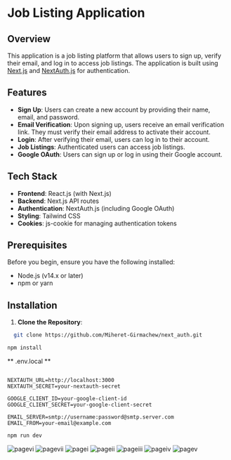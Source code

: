 # Job Listing Application

## Overview

This application is a job listing platform that allows users to sign up, verify their email, and log in to access job listings. The application is built using [Next.js](https://nextjs.org/) and [NextAuth.js](https://next-auth.js.org/) for authentication.

## Features

- **Sign Up**: Users can create a new account by providing their name, email, and password.
- **Email Verification**: Upon signing up, users receive an email verification link. They must verify their email address to activate their account.
- **Login**: After verifying their email, users can log in to their account.
- **Job Listings**: Authenticated users can access job listings.
- **Google OAuth**: Users can sign up or log in using their Google account.

## Tech Stack

- **Frontend**: React.js (with Next.js)
- **Backend**: Next.js API routes
- **Authentication**: NextAuth.js (including Google OAuth)
- **Styling**: Tailwind CSS
- **Cookies**: js-cookie for managing authentication tokens

## Prerequisites

Before you begin, ensure you have the following installed:

- Node.js (v14.x or later)
- npm or yarn

## Installation

1. **Clone the Repository**:

 ```bash
   git clone https://github.com/Miheret-Girmachew/next_auth.git
```

```bash
npm install
```

** .env.local **

```

NEXTAUTH_URL=http://localhost:3000
NEXTAUTH_SECRET=your-nextauth-secret

GOOGLE_CLIENT_ID=your-google-client-id
GOOGLE_CLIENT_SECRET=your-google-client-secret

EMAIL_SERVER=smtp://username:password@smtp.server.com
EMAIL_FROM=your-email@example.com
```

```bash
npm run dev
```
![pagevi](https://github.com/user-attachments/assets/458568c0-8928-41c7-89b4-978122047b7d)
![pagevii](https://github.com/user-attachments/assets/0b3827e9-a634-4a15-8d87-9ce7b1a9fe13)
![pagei](https://github.com/user-attachments/assets/9a8ead0e-e952-4df7-9a86-92e8ab67fd0c)
![pageii](https://github.com/user-attachments/assets/2ce4ab8e-9830-4ad7-b956-716d5ddb3b9a)
![pageiii](https://github.com/user-attachments/assets/036849a6-0cc9-4b29-ab08-94ebdd3f718f)
![pageiv](https://github.com/user-attachments/assets/b49f9473-f4a3-47aa-accb-b3237323678e)
![pagev](https://github.com/user-attachments/assets/119c8a6a-1467-49a7-9aef-e6961174cd76)

